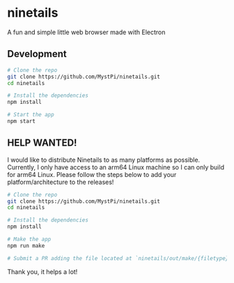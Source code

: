 # ninetails
A fun and simple little web browser made with Electron

## Development
```bash
# Clone the repo
git clone https://github.com/MystPi/ninetails.git
cd ninetails

# Install the dependencies
npm install

# Start the app
npm start
```

## HELP WANTED!
I would like to distribute Ninetails to as many platforms as possible. Currently, I only have access to an arm64 Linux machine so I can only build for arm64 Linux. Please follow the steps below to add your platform/architecture to the releases!

```bash
# Clone the repo
git clone https://github.com/MystPi/ninetails.git
cd ninetails

# Install the dependencies
npm install

# Make the app
npm run make

# Submit a PR adding the file located at `ninetails/out/make/{filetype}/{architecture}/` to the `releases` directory.
```
Thank you, it helps a lot!
